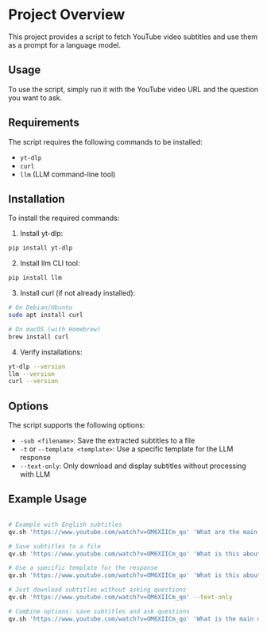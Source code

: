 # Project Overview
This project provides a script to fetch YouTube video subtitles and use them as a prompt for a language model.

## Usage
To use the script, simply run it with the YouTube video URL and the question you want to ask.

## Requirements
The script requires the following commands to be installed:
- `yt-dlp`
- `curl`
- `llm` (LLM command-line tool)

## Installation
To install the required commands:

1. Install yt-dlp:
```bash
pip install yt-dlp
```

2. Install llm CLI tool:
```bash
pip install llm
```

3. Install curl (if not already installed):
```bash
# On Debian/Ubuntu
sudo apt install curl

# On macOS (with Homebrew)
brew install curl
```

4. Verify installations:
```bash
yt-dlp --version
llm --version
curl --version
```

## Options

The script supports the following options:

- `-sub <filename>`: Save the extracted subtitles to a file
- `-t` or `--template <template>`: Use a specific template for the LLM response
- `--text-only`: Only download and display subtitles without processing with LLM

## Example Usage
```bash

# Example with English subtitles
qv.sh 'https://www.youtube.com/watch?v=OM6XIICm_qo' 'What are the main topics covered in this video?'

# Save subtitles to a file
qv.sh 'https://www.youtube.com/watch?v=OM6XIICm_qo' 'What is this about?' -sub my_subtitles.txt

# Use a specific template for the response
qv.sh 'https://www.youtube.com/watch?v=OM6XIICm_qo' 'What is this about?' -t andy

# Just download subtitles without asking questions
qv.sh 'https://www.youtube.com/watch?v=OM6XIICm_qo' --text-only

# Combine options: save subtitles and ask questions
qv.sh 'https://www.youtube.com/watch?v=OM6XIICm_qo' 'What is the main message?' -sub my_subtitles.txt
